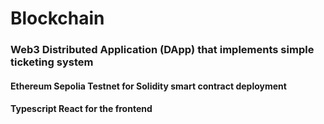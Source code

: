 # Blockchain

### Web3 Distributed Application (DApp) that implements simple ticketing system
####  Ethereum Sepolia Testnet for Solidity smart contract deployment
#### Typescript React for the frontend
